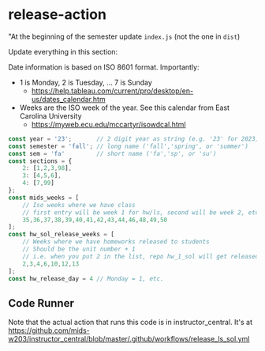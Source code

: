 # release-action

"At the beginning of the semester update `index.js` (not the one in `dist`)

Update everything in this section:

Date information is based on ISO 8601 format. Importantly:
- 1 is Monday, 2 is Tuesday, ... 7 is Sunday
  - https://help.tableau.com/current/pro/desktop/en-us/dates_calendar.htm
- Weeks are the ISO week of the year. See this calendar from East Carolina University
  - https://myweb.ecu.edu/mccartyr/isowdcal.html

```javascript
const year = '23';       // 2 digit year as string (e.g. '23' for 2023)
const semester = 'fall'; // long name ('fall','spring', or 'summer')
const sem = 'fa'         // short name ('fa','sp', or 'su') 
const sections = {
    2: [1,2,3,98],
    3: [4,5,6],
    4: [7,99]
};
const mids_weeks = [
    // Iso weeks where we have class
    // first entry will be week 1 for hw/ls, second will be week 2, etc.
    35,36,37,38,39,40,41,42,43,44,46,48,49,50
]; 
const hw_sol_release_weeks = [
    // Weeks where we have homeworks released to students
    // Should be the unit number + 1 
    // i.e. when you put 2 in the list, repo hw_1_sol will get released week 2. 
    2,3,4,6,10,12,13 
]; 
const hw_release_day = 4 // Monday = 1, etc.
```

## Code Runner 

Note that the actual action that runs this code is in instructor_central. It's at https://github.com/mids-w203/instructor_central/blob/master/.github/workflows/release_ls_sol.yml

